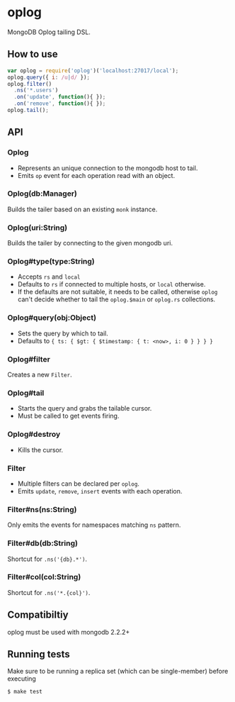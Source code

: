 
# oplog

  MongoDB Oplog tailing DSL.

## How to use

```js
var oplog = require('oplog')('localhost:27017/local');
oplog.query({ i: /u|d/ });
oplog.filter()
  .ns('*.users')
  .on('update', function(){ });
  .on('remove', function(){ });
oplog.tail();
```

## API

### Oplog

  - Represents an unique connection to the mongodb host to tail.
  - Emits `op` event for each operation read with an object.

### Oplog(db:Manager)

  Builds the tailer based on an existing `monk` instance.

### Oplog(uri:String)

  Builds the tailer by connecting to the given mongodb uri.

### Oplog#type(type:String)

  - Accepts `rs` and `local`
  - Defaults to `rs` if connected to multiple hosts, or `local` otherwise.
  - If the defaults are not suitable, it needs to be called, otherwise
    `oplog` can't decide whether to tail the `oplog.$main` or `oplog.rs`
    collections.

### Oplog#query(obj:Object)

  - Sets the query by which to tail.
  - Defaults to `{ ts: { $gt: { $timestamp: { t: <now>, i: 0 } } } }`

### Oplog#filter

  Creates a new `Filter`.

### Oplog#tail

  - Starts the query and grabs the tailable cursor.
  - Must be called to get events firing.

### Oplog#destroy

  - Kills the cursor.

### Filter

  - Multiple filters can be declared per `oplog`.
  - Emits `update`, `remove`, `insert` events with each operation.

### Filter#ns(ns:String)

  Only emits the events for namespaces matching `ns` pattern.

### Filter#db(db:String)

  Shortcut for `.ns('{db}.*')`.

### Filter#col(col:String)

  Shortcut for `.ns('*.{col}')`.

## Compatibiltiy

  oplog must be used with mongodb 2.2.2+

## Running tests

Make sure to be running a replica set (which can be single-member)
before executing

```
$ make test
```
